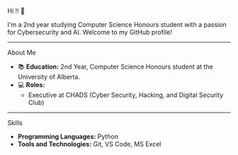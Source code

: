 Hi !! 👋 

I'm a 2nd year studying Computer Science Honours student with a passion for Cybersecurity and AI. Welcome to my GitHub profile!

---

About Me

- 📚 **Education:** 2nd Year, Computer Science Honours student at the University of Alberta.
- 💻 **Roles:**
  - Executive at CHADS (Cyber Security, Hacking, and Digital Security Club) 

---

Skills

- **Programming Languages:** Python
- **Tools and Technologies:** Git, VS Code, MS Excel
<!---
AndreiFabon/AndreiFabon is a ✨ special ✨ repository because its `README.md` (this file) appears on your GitHub profile.
You can click the Preview link to take a look at your changes.
--->
